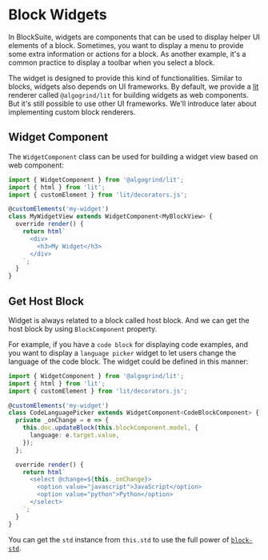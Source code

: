 # Block Widgets

In BlockSuite, widgets are components that can be used to display helper UI elements of a block. Sometimes, you want to display a menu to provide some extra information or actions for a block. As another example, it's a common practice to display a toolbar when you select a block.

The widget is designed to provide this kind of functionalities. Similar to blocks, widgets also depends on UI frameworks. By default, we provide a [lit](https://lit.dev/) renderer called `@algogrind/lit` for building widgets as web components. But it's still possible to use other UI frameworks. We'll introduce later about implementing custom block renderers.

## Widget Component

The `WidgetComponent` class can be used for building a widget view based on web component:

```ts
import { WidgetComponent } from '@algogrind/lit';
import { html } from 'lit';
import { customElement } from 'lit/decorators.js';

@customElements('my-widget')
class MyWidgetView extends WidgetComponent<MyBlockView> {
  override render() {
    return html`
      <div>
        <h3>My Widget</h3>
      </div>
    `;
  }
}
```

## Get Host Block

Widget is always related to a block called host block.
And we can get the host block by using `BlockComponent` property.

For example, if you have a `code block` for displaying code examples, and you want to display a `language picker` widget to let users change the language of the code block. The widget could be defined in this manner:

```ts
import { WidgetComponent } from '@algogrind/lit';
import { html } from 'lit';
import { customElement } from 'lit/decorators.js';

@customElements('my-widget')
class CodeLanguagePicker extends WidgetComponent<CodeBlockComponent> {
  private _onChange = e => {
    this.doc.updateBlock(this.blockComponent.model, {
      language: e.target.value,
    });
  };

  override render() {
    return html`
      <select @change=${this._onChange}>
        <option value="javascript">JavaScript</option>
        <option value="python">Python</option>
      </select>
    `;
  }
}
```

You can get the `std` instance from `this.std` to use the full power of [`block-std`](/api/@algogrind/block-std/).
